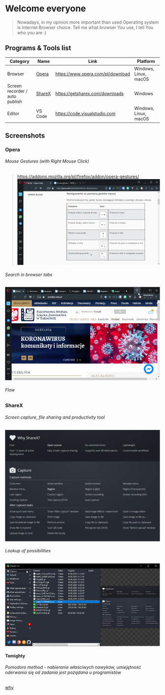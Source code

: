 # Welcome everyone
> Nowadays, in my opinion more important than used Operating system is Internet Browser choice. Tell me what browser You use, I tell You who you are :)

## Programs & Tools list
| Category                      | Name    | Link                                                       | Platform              |
|-------------------------------|---------|------------------------------------------------------------|-----------------------|
| Browser                       | [Opera](#opera)   | https://www.opera.com/pl/download | Windows, Linux, macOS |
| Screen recorder / auto publish| [ShareX](#ShareX)   | https://getsharex.com/downloads                           | Windows               |
| Editor                        | VS Code | https://code.visualstudio.com                              | Windows, Linux, macOS |

## Screenshots

### Opera

###### Mouse Gestures (with Right Mouse Click) 
> https://addons.mozilla.org/pl/firefox/addon/opera-gestures/
![ddd](docs/operaclose.gif)

###### Search in browser tabs
![why](docs/operatabs.gif)

###### Flow 

### ShareX 

###### Screen capture, file sharing and productivity tool
![why](docs/whysharex.png)

###### Lookup of possibilities
![why](docs/sharex.gif)


#### Tomighty 
###### Pomodoro method - nabieranie właściwych nawyków, umiejętność oderwania się od zadania jest pożądana u programistów
[why](docs/tomighty.png)